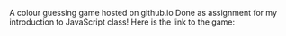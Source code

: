 A colour guessing game hosted on github.io
Done as assignment for my introduction to JavaScript class!
Here is the link to the game: 
